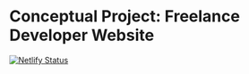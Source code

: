 # Conceptual Project: Freelance Developer Website

[![Netlify Status](https://api.netlify.com/api/v1/badges/2a694fe7-1726-4910-bf7f-6d656496a792/deploy-status)](https://creativelab.co.zw/projects/john-doe)
